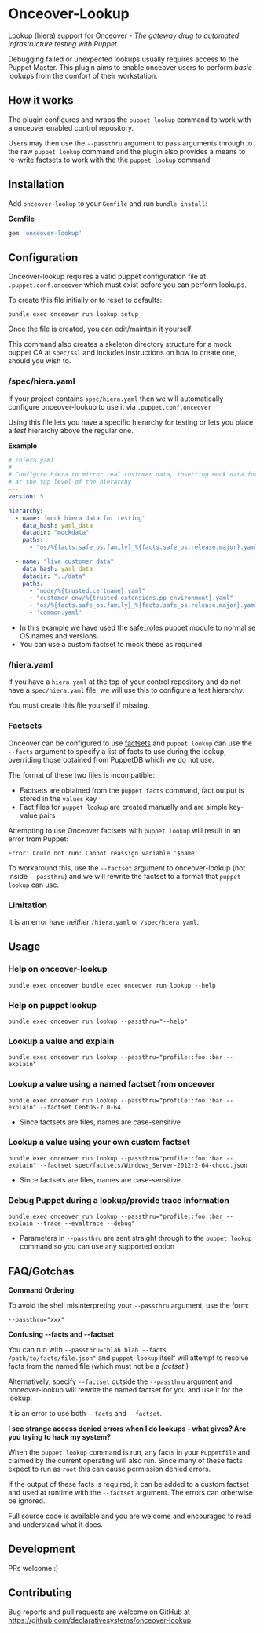 # Onceover-Lookup

Lookup (hiera) support for 
[Onceover](https://github.com/dylanratcliffe/onceover) - _The gateway drug to 
automated infrastructure testing with Puppet_.

Debugging failed or unexpected lookups usually requires access to the Puppet
Master. This plugin aims to enable onceover users to perform _basic_ lookups
from the comfort of their workstation.

## How it works
The plugin configures and wraps the `puppet lookup` command to work with a onceover enabled control
repository. 

Users may then use the `--passthru` argument to pass arguments through to the 
raw `puppet lookup` command and the plugin also provides a means to re-write
factsets to work with the the `puppet lookup` command.

## Installation
Add `onceover-lookup` to your `Gemfile` and run `bundle install`:

**Gemfile**
```ruby
gem 'onceover-lookup'
```

## Configuration
Onceover-lookup requires a valid puppet configuration file at 
`.puppet.conf.onceover` which must exist before you can perform lookups.

To create this file initially or to reset to defaults:
 
```shell
bundle exec onceover run lookup setup
```

Once the file is created, you can edit/maintain it yourself.

This command also creates a skeleton directory structure for a mock puppet CA at
`spec/ssl` and includes instructions on how to create one, should you wish to.

### /spec/hiera.yaml
If your project contains `spec/hiera.yaml` then we will automatically configure
onceover-lookup to use it via `.puppet.conf.onceover`

Using this file lets you have a specific hierarchy for testing or lets you
place a _test_ hierarchy above the regular one.

**Example**

```yaml
# /hiera.yaml
#
# Configure hiera to mirror real customer data, inserting mock data for testing
# at the top level of the hierarchy
---
version: 5

hierarchy:
  - name: 'mock hiera data for testing'
    data_hash: yaml_data
    datadir: "mockdata"
    paths:
      - "os/%{facts.safe_os.family}_%{facts.safe_os.release.major}.yaml"

  - name: "live customer data"
    data_hash: yaml_data
    datadir: "../data"
    paths:
      - "node/%{trusted.certname}.yaml"
      - "customer_env/%{trusted.extensions.pp_environment}.yaml"
      - "os/%{facts.safe_os.family}_%{facts.safe_os.release.major}.yaml"
      - 'common.yaml'
```

* In this example we have used the 
  [safe_roles](https://forge.puppet.com/geoffwilliams/safe_roles/readme) puppet
  module to normalise OS names and versions
* You can use a custom factset to mock these as required

### /hiera.yaml
If you have a `hiera.yaml` at the top of your control repository and do not have
a `spec/hiera.yaml` file, we will use this to configure a test hierarchy.

You must create this file yourself if missing.

### Factsets
Onceover can be configured to use 
[factsets](https://github.com/dylanratcliffe/onceover#factsets) and 
`puppet lookup` can use the `--facts` argument to specify a list of facts to use
during the lookup, overriding those obtained from PuppetDB which we do not use.

The format of these two files is incompatible:
* Factsets are obtained from the `puppet facts` command, fact output is stored
  in the `values` key
* Fact files for `puppet lookup` are created manually and are simple key-value
  pairs
  
Attempting to use Onceover factsets with `puppet lookup` will result in an error
from Puppet:

```shell
Error: Could not run: Cannot reassign variable '$name'
``` 

To workaround this, use the `--factset` argument to onceover-lookup (not inside
`--passthru`) and we will rewrite the factset to a format that `puppet lookup`
can use.

### Limitation
It is an error have _neither_ `/hiera.yaml` or `/spec/hiera.yaml`.

## Usage

### Help on onceover-lookup

```shell
bundle exec onceover bundle exec onceover run lookup --help
```

### Help on puppet lookup
```shell
bundle exec onceover run lookup --passthru="--help"
```

### Lookup a value and explain
```shell
bundle exec onceover run lookup --passthru="profile::foo::bar --explain"
```

### Lookup a value using a named factset from onceover

```shell
bundle exec onceover run lookup --passthru="profile::foo::bar --explain" --factset CentOS-7.0-64
```

* Since factsets are files, names are case-sensitive

### Lookup a value using your own custom factset

```shell
bundle exec onceover run lookup --passthru="profile::foo::bar --explain" --factset spec/factsets/Windows_Server-2012r2-64-choco.json
```

* Since factsets are files, names are case-sensitive

### Debug Puppet during a lookup/provide trace information

```shell
bundle exec onceover run lookup --passthru="profile::foo::bar --explain --trace --evaltrace --debug"
```

* Parameters in `--passthru` are sent straight through to the `puppet lookup`
  command so you can use any supported option  

## FAQ/Gotchas

**Command Ordering**

To avoid the shell misinterpreting your `--passthru` argument, use the form:

```shell
--passthru="xxx"
```

**Confusing --facts and --factset**

You can run with `--passthru="blah blah --facts /path/to/facts/file.json"` and
`puppet lookup` itself will attempt to resolve facts from the named file (which
must not be a _factset_!)

Alternatively, specify `--factset` outside the `--passthru` argument and 
onceover-lookup will rewrite the named factset for you and use it for the
lookup.

It is an error to use both `--facts` and `--factset`.

**I see strange access denied errors when I do lookups - what gives? Are you trying to hack my system?**

When the `puppet lookup` command is run, any facts in your `Puppetfile` and 
claimed by the current operating will also run. Since many of these facts expect
to run as `root` this can cause permission denied errors.

If the output of these facts is required, it can be added to a custom factset
and used at runtime with the `--factset` argument. The errors can otherwise be
ignored.

Full source code is available and you are welcome and encouraged to read and
understand what it does.

## Development

PRs welcome :)

## Contributing

Bug reports and pull requests are welcome on GitHub at https://github.com/declarativesystems/onceover-lookup
